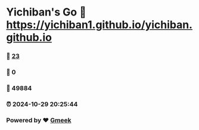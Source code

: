 # Yichiban's Go :link: https://yichiban1.github.io/yichiban.github.io 
### :page_facing_up: [23](https://yichiban1.github.io/yichiban.github.io/tag.html) 
### :speech_balloon: 0 
### :hibiscus: 49884 
### :alarm_clock: 2024-10-29 20:25:44 
### Powered by :heart: [Gmeek](https://github.com/Meekdai/Gmeek)
